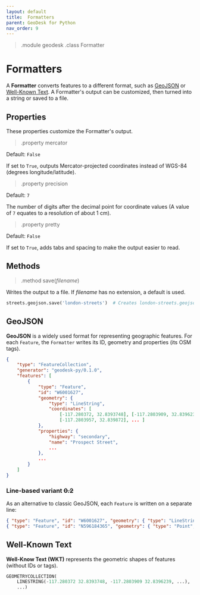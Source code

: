 ```yaml
---
layout: default
title:  Formatters
parent: GeoDesk for Python
nav_order: 9
---
```


> .module geodesk
> .class Formatter

# Formatters

A **Formatter** converts features to a different format, such as [GeoJSON](#geojson) or [Well-Known Text](#well-known-text). A Formatter's output can be customized, then turned into a string or saved to a file.  

## Properties

These properties customize the Formatter's output.

> .property mercator

Default: `False`

If set to `True`, outputs Mercator-projected coordinates instead of WGS-84 (degrees longitude/latitude).  

> .property precision

Default: `7`

The number of digits after the decimal point for coordinate values (A value of `7` equates to a resolution of about 1 cm).

> .property pretty
 
Default: `False`

If set to `True`, adds tabs and spacing to make the output easier to read. 

## Methods

> .method save(*filename*)

Writes the output to a file. If *filename* has no extension, a default is used.

```python
streets.geojson.save('london-streets')  # Creates london-streets.geojson
``` 

## GeoJSON

**GeoJSON** is a widely used format for representing geographic features. For each `Feature`, the `Formatter` writes its ID, geometry and properties (its OSM tags).

```json
{
    "type": "FeatureCollection",
    "generator": "geodesk-py/0.1.0",
    "features": [
        {
            "type": "Feature",
            "id": "W6001627",
            "geometry": {
                "type": "LineString",
                "coordinates": [
                    [-117.280372, 32.8393748], [-117.2803909, 32.8396239],
                    [-117.2803957, 32.839872], ... ]
            },
            "properties": {
                "highway": "secondary",
                "name": "Prospect Street",
                ...
            },
            ...
        }
    ]
}
```

### Line-based variant ~~0.2~~

As an alternative to classic GeoJSON, each `Feature` is written on a separate line:

```json
{ "type": "Feature", "id": "W6001627", "geometry": { "type": "LineString", ... }} 
{ "type": "Feature", "id": "N596184365", "geometry": { "type": "Point", ... }}
```


## Well-Known Text

**Well-Know Text (WKT)** represents the geometric shapes of features (without IDs or tags).

```python
GEOMETRYCOLLECTION(
    LINESTRING(-117.280372 32.8393748, -117.2803909 32.8396239, ...),
    ...)
```
